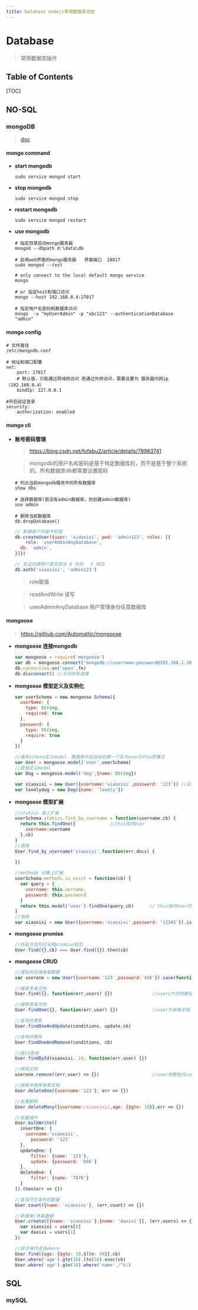 ```yaml
---
title: Database nodejs常用数据库总结
---
```


# Database

> 常用数据库操作



## Table of Contents

[TOC]

## NO-SQL

### mongoDB

> [doc](https://docs.mongodb.com/master/mongo/)



#### mongo command

* **start mongodb**

  ```shell
  sudo service mongod start
  ```

* **stop mongodb**

  ```shell
  sudo service mongod stop
  ```

* **restart mongodb**

  ```shell
  sudo service mongod restart
  ```

* **use mongodb**

  ```shell
  # 指定目录启动mongo服务器
  mongod --dbpath d:\data\db 
  
  # 启用web界面的mongo服务器   界面端口  28017
  sudo mongod --rest
  
  # only connect to the local default mongo service
  mongo
  
  # or 指定host和端口访问
  mongo --host 192.168.0.4:27017
  
  # 指定用户名密码和数据库访问
  mongo  -u "myUserAdmin" -p "abc123" --authenticationDatabase "admin"
  ```

#### mongo config

```shell
# 文件路径
/etc/mongodb.conf

# 地址和端口配置
net:
	port: 27017
	# 默认值，只能通过局域网访问 若通过外网访问，需要设置为 服务器内网ip（192.168.0.4）
	bindIp: 127.0.0.1 
	
#开启验证登录
security:
	authorization: enabled 
```



#### mongo cli

* **账号密码管理**

  > https://blog.csdn.net/fofabu2/article/details/78983741

  >  mongodb的用户名和密码是基于特定数据库的，而不是基于整个系统的。所有数据库db都需要设置密码

  ```shell
  # 列出当前mongodb服务中的所有数据库
  show dbs
  
  # 选择数据库(若没有admin数据库，则创建admin数据库)
  use admin
  
  # 删除当前数据库
  db.dropDatabase()
  ```

  ```js
  // 新建账户并赋予权限
  db.createUser({user: 'xiaoxixi', pwd: 'admin123', roles: [{ 
      role: 'userAdminAnyDatabase',
  	db: 'admin',
  }]})
  
  // 验证创建用户是否成功 0 失败， 1 成功
  db.auth('xiaoxixi', 'admin123') 
  ```

  > role取值

  > readAndWrite   读写

  >  userAdminAnyDatabase 用户管理身份任意数据库



#### mongoose

> https://github.com/Automattic/mongoose

* **mongoose 连接mongodb**

  ```js
  var mongoose = require('mongoose')
  var db = mongoose.connect('mongodb://username:password@192.168.1.101:port/db_name')
  db.connection.on('open',fn)
  db.disconnect() //关闭所有连接
  ```


* **mongoose 模型定义及实例化**

  ```js
  var userSchema = new mongoose.Schema({
    userName: {
      type: String,
      required: true
    },
    password: {
      type: String,
      require: true
    }
  })
  
  //通多schema定义model，数据库中会自动创建一个名为userInfos的集合
  var User = mongoose.model('user',userSchema) 
  //直接定义model
  var Dog = mongoose.model('dog',{name: String})   
  
  var xiaoxixi = new User({username:'xiaoxixi',password: '123'}) //实例化
  var lovelydog = new Dog({name: 'lovely'})      
  ```


* **mongoose 模型扩展**

  ```js
  //statics 类上扩展
  userSchema.statics.find_by_username = function(username,cb) {
    return this.findOne({             //this指向User
      username:username
    },cb)
  }
  //调用
  User.find_by_username('xiaoxixi',function(err,docs) {
    	
  })
  
  //methods 对象上扩展
  userSchema.methods.is_exist = function(cb) {
    var query = {
      username: this.uername,
      password: this.password
    }
    return this.model('user').findOne(query,cb)      // this指向User的实例
  }
  //调用
  var xiaoxixi = new User({username:'xiaoxixi',password: '12345'}).is_exist(cb)
  ```


* **mongoose promise**

  ```js
  //所有方法均可采用promise规范
  User.find({},cb) === User.find({}).then(cb)
  ```

* **mongoose CRUD**

  ```js
  //增加并存储单条数据
  var userone = new User({username:'123',password:'456'}).save(function(err,user) {})
  
  //搜索多条文档
  User.find({}, function(err,users) {})               //users为文档数组   {}为查询条件
  
  //搜索单条文档
  User.findOne({}, function(err,user) {})             //user为单条文档
  
  //查询并更新
  User.findOneAndUpdate(conditions, update,cb)
  
  //查询并删除
  User.findOneAndRemove(conditions, cb)
  
  //按id查询
  User.findById(xiaoxixi._id, function(err,user) {})  
  
  //移除文档
  userone.remove((err,user) => {})                    //user参数指代userone
  
  //按条件删除单条文档
  User.deleteOne({username:'123'}, err => {})
  
  //批量删除
  User.deleteMany({username:/xiaoxixi/,age: {$gte: 18}},err => {})
  
  //批量操作
  User.bulkWrite([
    insertOne: {
      username:'xiaoxixi',
    	password: '123'
    },
    updateOne: {
    	filter: {name: '123'},
    	update: {password: '666'}
    },
    deleteOne: {
    	filter: {name: '7878'}
    }
  ]).then(err => {})
  
  //查询符合条件的数量
  User.count({name: 'xiaoxixi'}, (err,count) => {})
  
  //新建单/多条数据
  User.create([{name: 'xiaoxixi'},{name: 'daxixi'}], (err,users) => {
    var xiaoxixi = users[0]
    var daxixi = users[1]
  })
  
  //异步操作语法where
  User.find({age: {$gte: 18,$lte: 50}},cb)
  User.where('age').gte(18).lte(50).exec(cb)
  User.where('age').gte(18).where('name',/^b/)
  
  
  ```



## SQL

### mySQL

